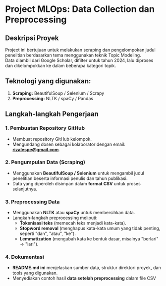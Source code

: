 # **Project MLOps: Data Collection dan Preprocessing**

## Deskripsi Proyek  
Project ini bertujuan untuk melakukan scraping dan pengelompokan judul penelitian berdasarkan tema menggunakan teknik Topic Modeling.  
Data diambil dari Google Scholar, difilter untuk tahun 2024, lalu diproses dan dikelompokkan ke dalam beberapa kategori topik.

## Teknologi yang digunakan:  
1. **Scraping:** BeautifulSoup / Selenium / Scrapy
2. **Preprocessing:** NLTK / spaCy / Pandas

## Langkah-langkah Pengerjaan  

### 1. Pembuatan Repository GitHub  
- Membuat repository GitHub kelompok.  
- Mengundang dosen sebagai kolaborator dengan email: **rizalespe@gmail.com**.  

### 2. Pengumpulan Data (Scraping)  
- Menggunakan **BeautifulSoup / Selenium** untuk mengambil judul penelitian beserta informasi penulis dan tahun publikasi.  
- Data yang diperoleh disimpan dalam **format CSV** untuk proses selanjutnya.  

### 3. Preprocessing Data  
- Menggunakan **NLTK** atau **spaCy** untuk membersihkan data.  
- Langkah-langkah preprocessing meliputi:  
  - **Tokenisasi teks** (memecah teks menjadi kata-kata).  
  - **Stopword removal** (menghapus kata-kata umum yang tidak penting, seperti "dan", "atau", "ke").  
  - **Lemmatization** (mengubah kata ke bentuk dasar, misalnya "berlari" → "lari").  

### 4. Dokumentasi  
- **README.md ini** menjelaskan sumber data, struktur direktori proyek, dan tools yang digunakan.  
- Menyediakan contoh hasil **data setelah preprocessing** dalam file CSV


